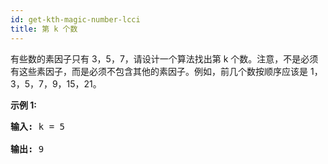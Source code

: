 ```yaml
---
id: get-kth-magic-number-lcci
title: 第 k 个数
---
```

有些数的素因子只有 3，5，7，请设计一个算法找出第 k 个数。注意，不是必须有这些素因子，而是必须不包含其他的素因子。例如，前几个数按顺序应该是 1，3，5，7，9，15，21。

**示例 1:**


<pre><strong>输入: </strong>k = 5<br/><br/><strong>输出: </strong>9<br/></pre>

